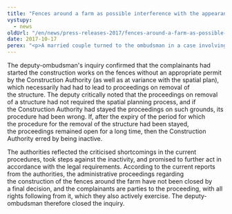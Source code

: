 ```yaml
---
title: "Fences around a farm as possible interference with the appearance of the landscape"
vystupy:
  - news
oldUrl: "/en/news/press-releases-2017/fences-around-a-farm-as-possible-interference-with-the-appearance-of-the-landscape/"
date: 2017-10-17
perex: "<p>A married couple turned to the ombudsman in a case involving the procedure of authorities (the Nature Conservation Body, the Construction Authority) in connection to granting permission to fence a fallow deer farm on their land.</p>"
---
```


<!-- imported from the old website -->

<p>The deputy-ombudsman's inquiry confirmed that the complainants had started the construction works on the fences without an appropriate permit by the Construction Authority (as well as at variance with the spatial plan), which necessarily had had to lead to proceedings on removal of the structure. The deputy critically noted that the proceedings on removal of a structure had not required the spatial planning process, and if the Construction Authority had stayed the proceedings on such grounds, its procedure had been wrong. If, after the expiry of the period for which the procedure for the removal of the structure had been stayed, the proceedings remained open for a long time, then the Construction Authority erred by being inactive. </p> <p>The authorities reflected the criticised shortcomings in the current procedures, took steps against the inactivity, and promised to further act in accordance with the legal requirements. According to the current reports from the authorities, the administrative proceedings regarding the construction of the fences around the farm have not been closed by a final decision, and the complainants are parties to the proceeding, with all rights following from it, which they also actively exercise. The deputy-ombudsman therefore closed the inquiry.</p>
